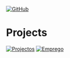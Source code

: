 [![GitHub](https://img.shields.io/badge/Back_to_Home-181717?style=for-the-badge&logo=github)](https://github.com/Catson28/FindOneOnAll)

#   Projects


[![Projectos](https://img.shields.io/badge/Projectos-verde?style=for-the-badge)](projectos)
[![Emprego](https://img.shields.io/badge/Emprego-blue?style=for-the-badge)](emprego)
